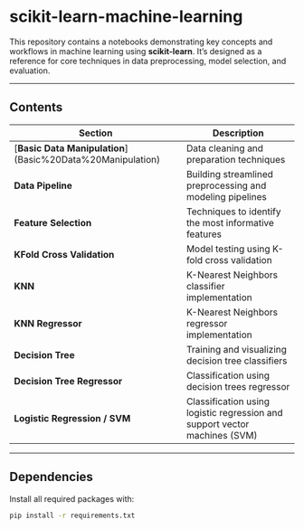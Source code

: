 # scikit-learn-machine-learning

This repository contains a notebooks demonstrating key concepts and workflows in machine learning using **scikit-learn**. It’s designed as a reference for core techniques in data preprocessing, model selection, and evaluation.

---

## Contents

| Section                      | Description                                                                 |
|-----------------------------|-----------------------------------------------------------------------------|
| [**Basic Data Manipulation**] (Basic%20Data%20Manipulation) | Data cleaning and preparation techniques                                    |
| **Data Pipeline**           | Building streamlined preprocessing and modeling pipelines                   |
| **Feature Selection**       | Techniques to identify the most informative features                        |
| **KFold Cross Validation**  | Model testing using K-fold cross validation                                 |
| **KNN**                     | K-Nearest Neighbors classifier implementation                               |
| **KNN Regressor**           | K-Nearest Neighbors regressor implementation                                |
| **Decision Tree**           | Training and visualizing decision tree classifiers                         |
| **Decision Tree Regressor**| Classification using decision trees regressor                                 |
| **Logistic Regression / SVM** | Classification using logistic regression and support vector machines (SVM) |

---

## Dependencies

Install all required packages with:

```bash
pip install -r requirements.txt
